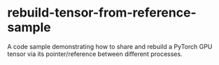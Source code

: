 # rebuild-tensor-from-reference-sample
A code sample demonstrating how to share and rebuild a PyTorch GPU tensor via its pointer/reference between different processes.
